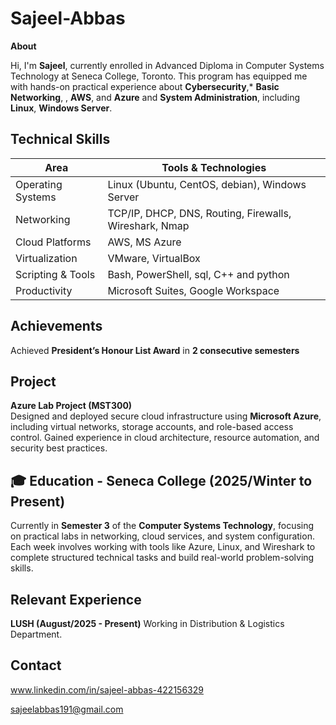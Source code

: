 # Sajeel-Abbas
**About**

Hi, I'm **Sajeel**, currently enrolled in Advanced Diploma in Computer Systems Technology at Seneca College, Toronto. This program has equipped me with hands-on practical experience about **Cybersecurity**,* **Basic Networking**, , **AWS**, and **Azure** and **System Administration**, including **Linux**, **Windows Server**.
## Technical Skills
| Area               | Tools & Technologies                                  |
|--------------------|-------------------------------------------------------|
| Operating Systems  | Linux (Ubuntu, CentOS, debian), Windows Server                |
| Networking         | TCP/IP, DHCP, DNS, Routing, Firewalls, Wireshark, Nmap |
| Cloud Platforms    | AWS, MS Azure      
| Virtualization     | VMware, VirtualBox                                    |
| Scripting & Tools  | Bash, PowerShell, sql, C++ and python                                |
| Productivity       | Microsoft Suites, Google Workspace              |
## Achievements
Achieved **President’s Honour List Award** in **2 consecutive semesters**  
## Project
**Azure Lab Project (MST300)**  
Designed and deployed secure cloud infrastructure using **Microsoft Azure**, including virtual networks, storage accounts, and role-based access control. Gained experience in cloud architecture, resource automation, and security best practices.

## 🎓 Education - Seneca College (2025/Winter to Present)
Currently in **Semester 3** of the **Computer Systems Technology**, focusing on practical labs in networking, cloud services, and system configuration. Each week involves working with tools like Azure, Linux, and Wireshark to complete structured technical tasks and build real-world problem-solving skills.

## Relevant Experience
**LUSH (August/2025 - Present)** Working in Distribution & Logistics Department.

## Contact

www.linkedin.com/in/sajeel-abbas-422156329

sajeelabbas191@gmail.com

